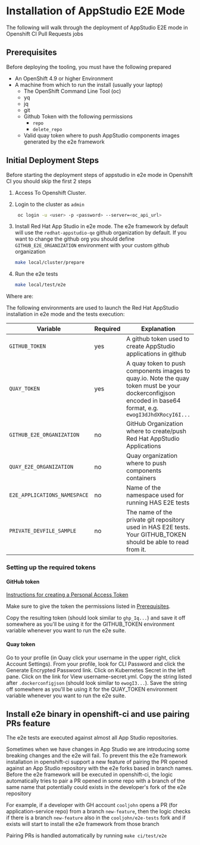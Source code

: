 # Installation of AppStudio E2E Mode

The following will walk through the deployment of AppStudio E2E mode in Openshift CI Pull Requests jobs

## Prerequisites

Before deploying the tooling, you must have the following prepared

* An OpenShift 4.9 or higher Environment
* A machine from which to run the install (usually your laptop)
  * The OpenShift Command Line Tool (oc)
  * yq
  * jq
  * git
  * Github Token with the following permissions
    * `repo`
    * `delete_repo`
  * Valid quay token where to push AppStudio components images generated by the e2e framework

## Initial Deployment Steps

Before starting the deployment steps of appstudio in e2e mode in Openshift CI you should skip the first 2 steps

1. Access To Openshift Cluster.

2. Login to the cluster as `admin`

   ```bash
    oc login -u <user> -p <password> --server=<oc_api_url>
   ```

3. Install Red Hat App Studio in e2e mode. The e2e framework by default will use the `redhat-appstudio-qe` github organization by default. If you want to change the github org you should define `GITHUB_E2E_ORGANIZATION` environment with your custom github organization

   ```bash
   make local/cluster/prepare
   ```

4. Run the e2e tests

   ```bash
   make local/test/e2e
   ```

Where are:

The following environments are used to launch the Red Hat AppStudio installation in e2e mode and the tests execution:

| Variable | Required | Explanation | Default Value |
|---|---|---|---|
| `GITHUB_TOKEN` | yes | A github token used to create AppStudio applications in github  | ''  |
| `QUAY_TOKEN` | yes | A quay token to push components images to quay.io. Note the quay token must be your dockerconfigjson encoded in base64 format, e.g. `ewogI3dJhdXRocyI6I...` | '' |
| `GITHUB_E2E_ORGANIZATION` | no | GitHub Organization where to create/push Red Hat AppStudio Applications  | `redhat-appstudio-qe`  |
| `QUAY_E2E_ORGANIZATION` | no | Quay organization where to push components containers | `redhat-appstudio-qe` |
| `E2E_APPLICATIONS_NAMESPACE` | no | Name of the namespace used for running HAS E2E tests | `appstudio-e2e-test` |
| `PRIVATE_DEVFILE_SAMPLE` | no | The name of the private git repository used in HAS E2E tests. Your GITHUB_TOKEN should be able to read from it. | `https://github.com/redhat-appstudio-qe/private-quarkus-devfile-sample` |


### Setting up the required tokens

#### GitHub token

[Instructions for creating a Personal Access Token](https://docs.github.com/en/authentication/keeping-your-account-and-data-secure/creating-a-personal-access-token)

Make sure to give the token the permissions listed in [Prerequisites](#prerequisites).

Copy the resulting token (should look similar to `ghp_Iq...`) and save it off somewhere as you'll be using it for the GITHUB_TOKEN environment variable whenever you want to run the e2e suite.

#### Quay token

Go to your profile (in Quay click your username in the upper right, click Account Settings). From your profile, look for CLI Password and click the Generate Encrypted Password link. Click on Kubernetes Secret in the left pane. Click on the link for View username-secret.yml. Copy the string listed after `.dockerconfigjson` (should look similar to `ewogI3...`). Save the string off somewhere as you'll be using it for the QUAY_TOKEN environment variable whenever you want to run the e2e suite.


## Install e2e binary in openshift-ci and use pairing PRs feature

The e2e tests are executed against almost all App Studio repositories.

Sometimes when we have changes in App Studio we are introducing some breaking changes and the e2e will fail. To prevent this the e2e framework installation in openshift-ci support a new feature of pairing the PR opened against an App Studio repository with the e2e forks based in branch names. Before the e2e framework will be executed in openshift-ci, the logic automatically tries to pair a PR opened in some repo with a branch of the same name that
potentially could exists in the developer's fork of the e2e repository

For example, if a developer with GH account `cooljohn` opens a PR (for application-service repo) from a branch `new-feature`, then the logic checks if there is a branch `new-feature` also in the `cooljohn/e2e-tests` fork and if exists will start to install the e2e framework from those branch

Pairing PRs is handled automatically by running `make ci/test/e2e`